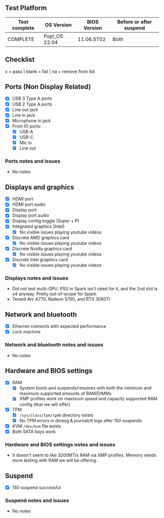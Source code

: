 ## Test Platform

| Test complete | OS Version     | BIOS Version | Before or after suspend |
|---------------|----------------|--------------|-------------------------|
| COMPLETE      | Pop!\_OS 22.04 | 11.06.ST02   | Both                    |

## Checklist
x = pass | blank = fail | na = remove from list

## Ports (Non Display Related)

- [x] USB 3 Type A ports
- [x] USB 2 Type A ports
- [x] Line out jack
- [x] Line in jack
- [x] Microphone in jack
- [x] Front IO ports:
  - [x] USB-A
  - [x] USB-C
  - [x] Mic in
  - [x] Line out

### Ports notes and issues

- No notes

## Displays and graphics

- [x] HDMI port
- [x] HDMI port audio
- [x] Display port
- [x] Display port audio
- [x] Display config toggle (Super + P)
- [x] Integrated graphics (Intel)
  - [x] No visible issues playing youtube videos
- [x] Discrete AMD graphics card
  - [x] No visible issues playing youtube videos
- [x] Discrete Nvidia graphics card
  - [x] No visible issues playing youtube videos
- [x] Discrete Intel graphics card
  - [x] No visible issues playing youtube videos

### Displays notes and issues

- Did not test multi-GPU. PSU in Spark isn't rated for it, and the 2nd slot is x4 anyway. Pretty out-of-scope for Spark.
- Tested Arc A770, Radeon 5700, and RTX 3060Ti

## Network and bluetooth

- [x] Ethernet connects with expected performance
- [x] Lock machine

### Network and bluetooth notes and issues

- No notes

## Hardware and BIOS settings

- [x] RAM
    - [x] System boots and suspends/resumes with both the minimum and maximum supported amounts of RAM/DIMMs
    - [x] XMP profiles work on maximum speed and capacity supported RAM config (that we will offer)
- [x] TPM
    - [x] `/sys/class/tpm/tpm0` directory exists
    - [x] No TPM errors in dmesg & journalctl logs after 150 suspends
- [x] KVM `/dev/kvm` file exists
- [x] Both SATA bays work

### Hardware and BIOS settings notes and issues

- It doesn't seem to like 3200MT/s RAM via XMP profiles. Memory needs more testing with RAM we will be offering.

## Suspend

- [x] 150 suspend successful

### Suspend notes and issues

- No notes

